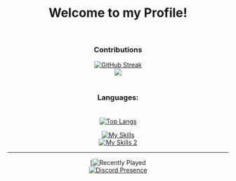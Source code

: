 <div id="header" align="center">

# Welcome to my Profile!<br><br>

### Contributions<br>
[![GitHub Streak](http://github-readme-streak-stats.herokuapp.com?user=exterpolation&theme=tokyonight&hide_border=true&border_radius=15&date_format=M%20j%5B%2C%20Y%5D)](https://git.io/streak-stats)<br>
<img src="https://profile-counter.glitch.me/exterpolation/count.svg">
  #
  
### Languages:<br><br>
  
[![Top Langs](https://github-readme-stats.vercel.app/api/top-langs/?username=exterpolation&layout=compact&theme=transparent&hide_border=true&border_radius=15)](https://github.com/anuraghazra/github-readme-stats)

[![My Skills](https://skillicons.dev/icons?i=php,html,javascript,typescript,nodejs,jquery,vue,angular,react,swift,java,rust,c,cpp,python)](https://skillicons.dev)<br>
[![My Skills 2](https://skillicons.dev/icons?i=lua,linux,windows,bash,powershell,markdown)](https://skillicons.dev)<br><hr>
  
[![Recently Played](https://spotify-recently-played-readme.vercel.app/api?user=wgupz8x7rohqanezzao2g3cxw)<br>
[![Discord Presence](https://lanyard.cnrad.dev/api/659022591071223819)](https://discord.com/users/659022591071223819)
</div>
